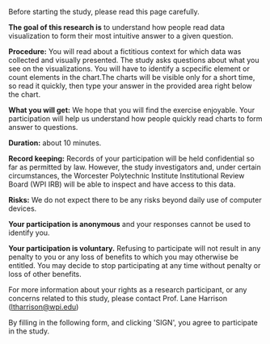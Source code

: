 Before starting the study, please read this page carefully.

**The goal of this research is** to understand how people read data visualization to form their most intuitive answer to a given question.

**Procedure:** You will read about a fictitious context for which data was collected and visually presented. The study asks questions about what you see on the visualizations. You will have to identify a scpecific element or count elements in the chart.The charts will be visible only for a short time, so read it quickly, then type your answer in the provided area right below the chart.

**What you will get:** We hope that you will find the exercise enjoyable. Your participation will help us understand how people quickly read charts to form answer to questions.

**Duration:** about 10 minutes.

**Record keeping:** Records of your participation will be held confidential so far as permitted by law. However, the study investigators and, under certain circumstances, the Worcester Polytechnic Institute Institutional Review Board (WPI IRB) will be able to inspect and have access to this data.

**Risks:** We do not expect there to be any risks beyond daily use of computer devices.

**Your participation is anonymous** and your responses cannot be used to identify you.

**Your participation is voluntary.** Refusing to participate will not result in any penalty to you or any loss of benefits to which you may otherwise be entitled. You may decide to stop participating at any time without penalty or loss of other benefits.

For more information about your rights as a research participant, or any concerns related to this study, please contact Prof. Lane Harrison (ltharrison@wpi.edu)

By filling in the following form, and clicking 'SIGN', you agree to participate in the study.